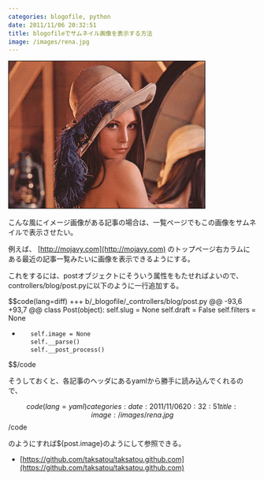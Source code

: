 ```yaml
---
categories: blogofile, python
date: 2011/11/06 20:32:51
title: blogofileでサムネイル画像を表示する方法
image: /images/rena.jpg
---
```


![rena](/images/rena.jpg)

こんな風にイメージ画像がある記事の場合は、一覧ページでもこの画像をサムネイルで表示させたい。

例えば、
[http://mojavy.com](http://mojavy.com)
のトップページ右カラムにある最近の記事一覧みたいに画像を表示できるようにする。

これをするには、postオブジェクトにそういう属性をもたせればよいので、controllers/blog/post.pyに以下のように一行追加する。

$$code(lang=diff)
+++ b/_blogofile/_controllers/blog/post.py
@@ -93,6 +93,7 @@ class Post(object):
         self.slug = None
         self.draft = False
         self.filters = None
+        self.image = None
         self.__parse()
         self.__post_process()
$$/code

そうしておくと、各記事のヘッダにあるyamlから勝手に読み込んでくれるので、

$$code(lang=yaml)
categories: 
date: 2011/11/06 20:32:51
title: 
image: /images/rena.jpg
$$/code

のようにすれば${post.image}のようにして参照できる。

- [https://github.com/taksatou/taksatou.github.com](https://github.com/taksatou/taksatou.github.com) 

